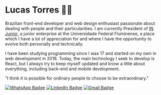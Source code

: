 # Lucas Torres 👨‍💻

Brazilian front-end developer and web design enthusiast passionate about dealing with people and their particularities. I am currently President of [IN Junior](https://injunior.com.br/), a junior enterprise  at the Universidade Federal Fluminense, a place which I have a lot of appreciation for and where I have the opportunity to evolve both personally and technically.

I have been studying programming since I was 17 and started on my own in web development in 2018. Today, the main technology I seek to develop is React, but I always try to keep myself updated and know a little about everything, including back-end and mobile development.

"I think it is possible for ordinary people to choose to be extraordinary."

[![WhatsApp Badge](https://img.shields.io/badge/WhatsApp-233233?style=for-the-badge&logo=whatsapp&logoColor=%2300FFCC)](https://wa.me/5521976229940) 
[![LinkedIn Badge](https://img.shields.io/badge/LinkedIn-233233?style=for-the-badge&logo=linkedin&logoColor=%2300FFCC)](https://www.linkedin.com/in/casteluc)
[![Gmail Badge](https://img.shields.io/badge/Gmail-233233?style=for-the-badge&logo=gmail&logoColor=%2300FFCC)](mailto:casteluc.dev@gmail.com)

